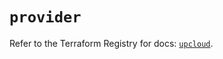 # `provider`

Refer to the Terraform Registry for docs: [`upcloud`](https://registry.terraform.io/providers/upcloudltd/upcloud/5.29.0/docs).
